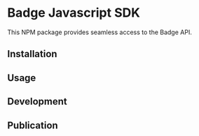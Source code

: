 # Badge Javascript SDK

This NPM package provides seamless access to the Badge API.

## Installation

## Usage

## Development

## Publication
